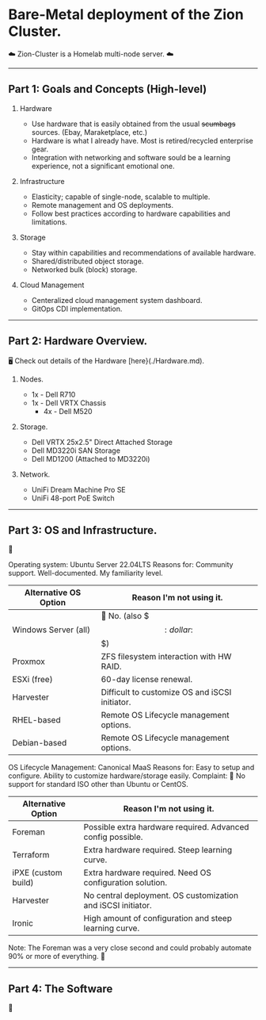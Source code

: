 # Bare-Metal deployment of the Zion Cluster.

:cloud: Zion-Cluster is a Homelab multi-node server. :cloud:

---
## Part 1: Goals and Concepts (High-level)
1. Hardware
   - Use hardware that is easily obtained from the usual ~~scumbags~~ sources. (Ebay, Maraketplace, etc.)
   - Hardware is what I already have. Most is retired/recycled enterprise gear.
   - Integration with networking and software sould be a learning experience, not a significant emotional one.
  
2. Infrastructure
   - Elasticity; capable of single-node, scalable to multiple.
   - Remote management and OS deployments.
   - Follow best practices according to hardware capabilities and limitations.
  
3. Storage
   - Stay within capabilities and recommendations of available hardware.
   - Shared/distributed object storage.
   - Networked bulk (block) storage.
  
4. Cloud Management
   - Centeralized cloud management system dashboard.
   - GitOps CDI implementation.

---
## Part 2: Hardware Overview.
:desktop_computer:
Check out details of the Hardware [here}(./Hardware.md).

1. Nodes.
   - 1x - Dell R710
   - 1x - Dell VRTX Chassis
     - 4x - Dell M520
  
2. Storage.
   - Dell VRTX 25x2.5" Direct Attached Storage
   - Dell MD3220i SAN Storage
   - Dell MD1200 (Attached to MD3220i)
  
3. Network.
   - UniFi Dream Machine Pro SE
   - UniFi 48-port PoE Switch

---
## Part 3: OS and Infrastructure.
:penguin:

Operating system: Ubuntu Server 22.04LTS
Reasons for: Community support. Well-documented. My familiarity level.

| Alternative OS Option | Reason I'm not using it.                       |
| --------------------- | ---------------------------------------------- |
| Windows Server (all)  | :fu: No. (also $$$:dollar:$$$)                 |
| Proxmox               | ZFS filesystem interaction with HW RAID.       |
| ESXi (free)           | 60-day license renewal.                        |
| Harvester             | Difficult to customize OS and iSCSI initiator. |
| RHEL-based            | Remote OS Lifecycle management options.        |
| Debian-based          | Remote OS Lifecycle management options.        |

OS Lifecycle Management: Canonical MaaS
Reasons for: Easy to setup and configure. Ability to customize hardware/storage easily.
Complaint: :fu: No support for standard ISO other than Ubuntu or CentOS. 

| Alternative Option    | Reason I'm not using it.                                     |
| --------------------- | ------------------------------------------------------------ |
| Foreman               | Possible extra hardware required. Advanced config possible.  |
| Terraform             | Extra hardware required. Steep learning curve.               |
| iPXE (custom build)   | Extra hardware required. Need OS configuration solution.     |
| Harvester             | No central deployment. OS customization and iSCSI initiator. |
| Ironic                | High amount of configuration and steep learning curve.       |
Note: The Foreman was a very close second and could probably automate 90% or more of everything. :muscle:

---
## Part 4: The Software
:floppy_disk:

